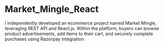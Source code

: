 # Market_Mingle_React
I independently developed an ecommerce project named Market Mingle, leveraging REST API and React.js. Within the platform, buyers can browse product advertisements, add items to their cart, and securely complete purchases using Razorpay integration.
